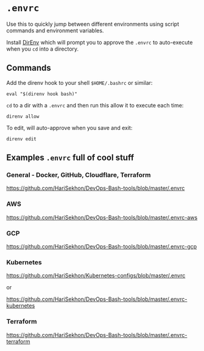 # `.envrc`

Use this to quickly jump between different environments using script commands and environment variables.

Install [DirEnv](https://direnv.net/) which will prompt you to approve the `.envrc` to auto-execute when you `cd` into a directory.

## Commands

Add the direnv hook to your shell `$HOME/.bashrc` or similar:

```shell
eval "$(direnv hook bash)"
```

`cd` to a dir with a `.envrc` and then run this allow it to execute each time:

```shell
direnv allow
```

To edit, will auto-approve when you save and exit:
```shell
direnv edit
```

## Examples `.envrc` full of cool stuff

### General - Docker, GitHub, Cloudflare, Terraform

https://github.com/HariSekhon/DevOps-Bash-tools/blob/master/.envrc

### AWS

https://github.com/HariSekhon/DevOps-Bash-tools/blob/master/.envrc-aws

### GCP

https://github.com/HariSekhon/DevOps-Bash-tools/blob/master/.envrc-gcp

### Kubernetes

https://github.com/HariSekhon/Kubernetes-configs/blob/master/.envrc

or

https://github.com/HariSekhon/DevOps-Bash-tools/blob/master/.envrc-kubernetes

### Terraform

https://github.com/HariSekhon/DevOps-Bash-tools/blob/master/.envrc-terraform
